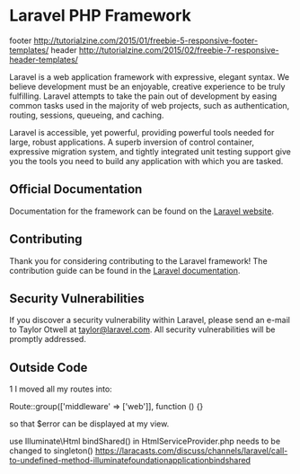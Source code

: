 # Laravel PHP Framework

footer
http://tutorialzine.com/2015/01/freebie-5-responsive-footer-templates/
header
http://tutorialzine.com/2015/02/freebie-7-responsive-header-templates/

Laravel is a web application framework with expressive, elegant syntax. We believe development must be an enjoyable, creative experience to be truly fulfilling. Laravel attempts to take the pain out of development by easing common tasks used in the majority of web projects, such as authentication, routing, sessions, queueing, and caching.

Laravel is accessible, yet powerful, providing powerful tools needed for large, robust applications. A superb inversion of control container, expressive migration system, and tightly integrated unit testing support give you the tools you need to build any application with which you are tasked.

## Official Documentation

Documentation for the framework can be found on the [Laravel website](http://laravel.com/docs).

## Contributing

Thank you for considering contributing to the Laravel framework! The contribution guide can be found in the [Laravel documentation](http://laravel.com/docs/contributions).

## Security Vulnerabilities

If you discover a security vulnerability within Laravel, please send an e-mail to Taylor Otwell at taylor@laravel.com. All security vulnerabilities will be promptly addressed.

## Outside Code
1 
I moved all my routes into:

Route::group(['middleware' => ['web']], function () {}

so that $error can be displayed at my view.


use Illuminate\Html
bindShared() in HtmlServiceProvider.php needs to be changed to singleton() 
<https://laracasts.com/discuss/channels/laravel/call-to-undefined-method-illuminatefoundationapplicationbindshared>
